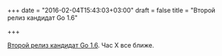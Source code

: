 +++
date = "2016-02-04T15:43:03+03:00"
draft = false
title = "Второй релиз кандидат Go 1.6"

+++

<p><a href="https://groups.google.com/forum/#!topic/golang-nuts/9CQ9GRuL1GI">Второй релиз кандидат Go 1.6</a>. Час X все ближе.</p>

